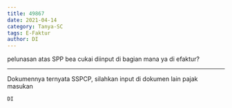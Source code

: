 ```yaml
---
title: 49867
date: 2021-04-14
category: Tanya-SC
tags: E-Faktur
author: DI
---
```


pelunasan atas SPP bea cukai diinput di bagian mana ya di efaktur?

---

Dokumennya ternyata SSPCP, silahkan input di dokumen lain pajak masukan

`DI`
